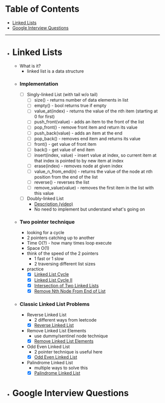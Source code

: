 # Table of Contents

- [Linked Lists](#Linked-Lists)
- [Google Interview Questions](#Google-Interview-Questions)


-----
- # Linked Lists
    * What is it?
        - linked list is a data structure
    - ### Implementation
        - [ ] Singly-linked List (with tail w/o tail)
            - [ ] size() - returns number of data elements in list
            - [ ] empty() - bool returns true if empty
            - [ ] value_at(index) - returns the value of the nth item (starting at 0 for first)
            - [ ] push_front(value) - adds an item to the front of the list
            - [ ] pop_front() - remove front item and return its value
            - [ ] push_back(value) - adds an item at the end
            - [ ] pop_back() - removes end item and returns its value
            - [ ] front() - get value of front item
            - [ ] back() - get value of end item
            - [ ] insert(index, value) - insert value at index, so current item at that index is pointed to by new item at index
            - [ ] erase(index) - removes node at given index
            - [ ] value_n_from_end(n) - returns the value of the node at nth position from the end of the list
            - [ ] reverse() - reverses the list
            - [ ] remove_value(value) - removes the first item in the list with this value
        - [ ] Doubly-linked List
            - [Description (video)](https://www.coursera.org/lecture/data-structures/doubly-linked-lists-jpGKD)
            - No need to implement but understand what's going on
    - ### Two pointer technique
        * looking for a cycle
        * 2 pointers catching up to another
        * Time O(?) - how many times loop execute
        * Space O(1)
        * think of the speed of the 2 pointers
            * 1 fast or 1 slow
            * 2 traversing different list sizes
        
        - practice
            - [x] [Linked List Cycle](https://leetcode.com/explore/learn/card/linked-list/214/two-pointer-technique/1212/)
            - [x] [Linked List Cycle II](https://leetcode.com/explore/learn/card/linked-list/214/two-pointer-technique/1214/)
            - [x] [Intersection of Two Linked Lists](https://leetcode.com/explore/learn/card/linked-list/214/two-pointer-technique/1215/)
            - [x] [Remove Nth Node From End of List](https://leetcode.com/explore/learn/card/linked-list/214/two-pointer-technique/1296/)

    - ### Classic Linked List Problems
        * Reverse Linked List
            * 2 different ways from leetcode
            - [x] [Reverse Linked List](https://leetcode.com/explore/learn/card/linked-list/219/classic-problems/1205/)
        * Remove Linked List Elements
            * use dummy/sentinel node technique
            - [x] [Remove Linked List Elements](https://leetcode.com/explore/learn/card/linked-list/219/classic-problems/1207/)
        * Odd Even Linked List
            * 2 pointer technique is useful here
            - [x] [Odd Even Linked List](https://leetcode.com/explore/learn/card/linked-list/219/classic-problems/1208/)
        * Palindrome Linked List
            * multiple ways to solve this
            - [x] [Palindrome Linked List](https://leetcode.com/explore/learn/card/linked-list/219/classic-problems/1209/)

- # Google Interview Questions

